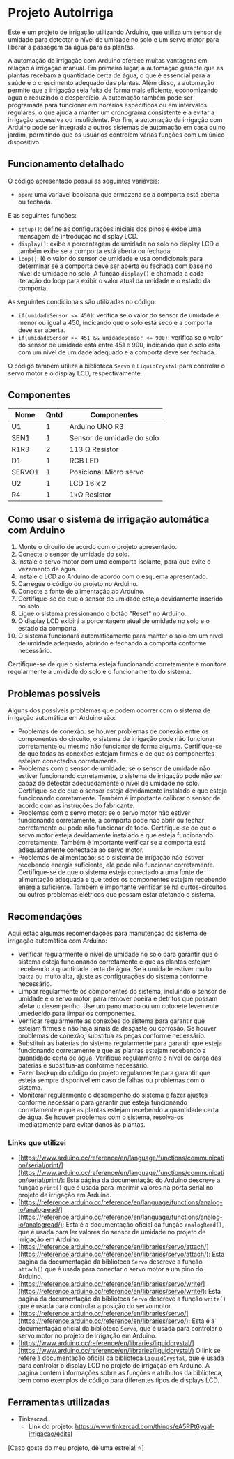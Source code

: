 # Projeto AutoIrriga
Este é um projeto de irrigação utilizando Arduino, que utiliza um sensor de umidade para detectar o nível de umidade no solo e um servo motor para liberar a passagem da água para as plantas.                                                                           

A automação da irrigação com Arduino oferece muitas vantagens em relação à irrigação manual. Em primeiro lugar, a automação garante que as plantas recebam a quantidade certa de água, o que é essencial para a saúde e o crescimento adequado das plantas. Além disso, a automação permite que a irrigação seja feita de forma mais eficiente, economizando água e reduzindo o desperdício. A automação também pode ser programada para funcionar em horários específicos ou em intervalos regulares, o que ajuda a manter um cronograma consistente e a evitar a irrigação excessiva ou insuficiente. Por fim, a automação da irrigação com Arduino pode ser integrada a outros sistemas de automação em casa ou no jardim, permitindo que os usuários controlem várias funções com um único dispositivo.

## Funcionamento detalhado

O código apresentado possui as seguintes variáveis:

- `open`: uma variável booleana que armazena se a comporta está aberta ou fechada.

E as seguintes funções:

- `setup()`: define as configurações iniciais dos pinos e exibe uma mensagem de introdução no display LCD.
- `display()`: exibe a porcentagem de umidade no solo no display LCD e também exibe se a comporta está aberta ou fechada.
- `loop()`: lê o valor do sensor de umidade e usa condicionais para determinar se a comporta deve ser aberta ou fechada com base no nível de umidade no solo. A função `display()` é chamada a cada iteração do loop para exibir o valor atual da umidade e o estado da comporta.

As seguintes condicionais são utilizadas no código:

- `if(umidadeSensor <= 450)`: verifica se o valor do sensor de umidade é menor ou igual a 450, indicando que o solo está seco e a comporta deve ser aberta.
- `if(umidadeSensor >= 451 && umidadeSensor <= 900)`: verifica se o valor do sensor de umidade está entre 451 e 900, indicando que o solo está com um nível de umidade adequado e a comporta deve ser fechada.

O código também utiliza a biblioteca `Servo` e `LiquidCrystal` para controlar o servo motor e o display LCD, respectivamente.

## Componentes

Nome      | Qntd       | Componentes
--------- | ------     | ------ 
U1	      | 1          | Arduino UNO R3
SEN1      |  1         | Sensor de umidade do solo
R1R3      | 2          | 113 Ω Resistor
D1 | 1       | RGB LED
SERVO1 | 1       | Posicional Micro servo
U2 | 1       | LCD 16 x 2
R4 | 1 | 1kΩ Resistor


## Como usar o sistema de irrigação automática com Arduino

1. Monte o circuito de acordo com o projeto apresentado.
2. Conecte o sensor de umidade do solo.
3. Instale o servo motor com uma comporta isolante, para que evite o vazamento de água.
4. Instale o LCD ao Arduino de acordo com o esquema apresentado.
5. Carregue o código do projeto no Arduino.
6. Conecte a fonte de alimentação ao Arduino.
7. Certifique-se de que o sensor de umidade esteja devidamente inserido no solo.
8. Ligue o sistema pressionando o botão "Reset" no Arduino.
9. O display LCD exibirá a porcentagem atual de umidade no solo e o estado da comporta.
10. O sistema funcionará automaticamente para manter o solo em um nível de umidade adequado, abrindo e fechando a comporta conforme necessário.

Certifique-se de que o sistema esteja funcionando corretamente e monitore regularmente a umidade do solo e o funcionamento do sistema.

## Problemas possiveis

Alguns dos possíveis problemas que podem ocorrer com o sistema de irrigação automática em Arduino são:

- Problemas de conexão: se houver problemas de conexão entre os componentes do circuito, o sistema de irrigação pode não funcionar corretamente ou mesmo não funcionar de forma alguma. Certifique-se de que todas as conexões estejam firmes e de que os componentes estejam conectados corretamente.
- Problemas com o sensor de umidade: se o sensor de umidade não estiver funcionando corretamente, o sistema de irrigação pode não ser capaz de detectar adequadamente o nível de umidade no solo. Certifique-se de que o sensor esteja devidamente instalado e que esteja funcionando corretamente. Também é importante calibrar o sensor de acordo com as instruções do fabricante.
- Problemas com o servo motor: se o servo motor não estiver funcionando corretamente, a comporta pode não abrir ou fechar corretamente ou pode não funcionar de todo. Certifique-se de que o servo motor esteja devidamente instalado e que esteja funcionando corretamente. Também é importante verificar se a comporta está adequadamente conectada ao servo motor.
- Problemas de alimentação: se o sistema de irrigação não estiver recebendo energia suficiente, ele pode não funcionar corretamente. Certifique-se de que o sistema esteja conectado a uma fonte de alimentação adequada e que todos os componentes estejam recebendo energia suficiente. Também é importante verificar se há curtos-circuitos ou outros problemas elétricos que possam estar afetando o sistema.

## Recomendações

Aqui estão algumas recomendações para manutenção do sistema de irrigação automática com Arduino:

- Verificar regularmente o nível de umidade no solo para garantir que o sistema esteja funcionando corretamente e que as plantas estejam recebendo a quantidade certa de água. Se a umidade estiver muito baixa ou muito alta, ajuste as configurações do sistema conforme necessário.
- Limpar regularmente os componentes do sistema, incluindo o sensor de umidade e o servo motor, para remover poeira e detritos que possam afetar o desempenho. Use um pano macio ou um cotonete levemente umedecido para limpar os componentes.
- Verificar regularmente as conexões do sistema para garantir que estejam firmes e não haja sinais de desgaste ou corrosão. Se houver problemas de conexão, substitua as peças conforme necessário.
- Substituir as baterias do sistema regularmente para garantir que esteja funcionando corretamente e que as plantas estejam recebendo a quantidade certa de água. Verifique regularmente o nível de carga das baterias e substitua-as conforme necessário.
- Fazer backup do código do projeto regularmente para garantir que esteja sempre disponível em caso de falhas ou problemas com o sistema.
- Monitorar regularmente o desempenho do sistema e fazer ajustes conforme necessário para garantir que esteja funcionando corretamente e que as plantas estejam recebendo a quantidade certa de água. Se houver problemas com o sistema, resolva-os imediatamente para evitar danos às plantas.



### Links que utilizei 
- [https://www.arduino.cc/reference/en/language/functions/communication/serial/print/](https://www.arduino.cc/reference/en/language/functions/communication/serial/print/): Esta página da documentação do Arduino descreve a função `print()` que é usada para imprimir valores na porta serial no projeto de irrigação em Arduino.
- [https://reference.arduino.cc/reference/en/language/functions/analog-io/analogread/](https://reference.arduino.cc/reference/en/language/functions/analog-io/analogread/): Esta é a documentação oficial da função `analogRead()`, que é usada para ler valores do sensor de umidade no projeto de irrigação em Arduino.
- [https://reference.arduino.cc/reference/en/libraries/servo/attach/](https://reference.arduino.cc/reference/en/libraries/servo/attach/): Esta página da documentação da biblioteca `Servo` descreve a função `attach()` que é usada para conectar o servo motor a um pino do Arduino.
- [https://reference.arduino.cc/reference/en/libraries/servo/write/](https://reference.arduino.cc/reference/en/libraries/servo/write/): Esta página da documentação da biblioteca `Servo` descreve a função `write()` que é usada para controlar a posição do servo motor.
- [https://reference.arduino.cc/reference/en/libraries/servo/](https://reference.arduino.cc/reference/en/libraries/servo/): Esta é a documentação oficial da biblioteca `Servo`, que é usada para controlar o servo motor no projeto de irrigação em Arduino.
- [https://www.arduino.cc/reference/en/libraries/liquidcrystal/](https://www.arduino.cc/reference/en/libraries/liquidcrystal/) O link se refere à documentação oficial da biblioteca `LiquidCrystal`, que é usada para controlar o display LCD no projeto de irrigação em Arduino. A página contém informações sobre as funções e atributos da biblioteca, bem como exemplos de código para diferentes tipos de displays LCD.

## Ferramentas utilizadas
- Tinkercad. 
    - Link do projeto: https://www.tinkercad.com/things/eA5PPt6ygaI-irrigacao/editel

[Caso goste do meu projeto, dê uma estrela! ⭐]